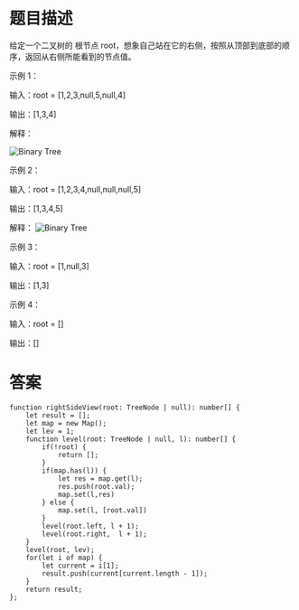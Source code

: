 # 题目描述

给定一个二叉树的 根节点 root，想象自己站在它的右侧，按照从顶部到底部的顺序，返回从右侧所能看到的节点值。

 

示例 1：

输入：root = [1,2,3,null,5,null,4]

输出：[1,3,4]

解释：

![Binary Tree](https://assets.leetcode.com/uploads/2024/11/24/tmpd5jn43fs-1.png)

示例 2：

输入：root = [1,2,3,4,null,null,null,5]

输出：[1,3,4,5]

解释：
![Binary Tree](https://assets.leetcode.com/uploads/2024/11/24/tmpkpe40xeh-1.png)


示例 3：

输入：root = [1,null,3]

输出：[1,3]

示例 4：

输入：root = []

输出：[]



# 答案

```
function rightSideView(root: TreeNode | null): number[] {
    let result = [];
    let map = new Map();
    let lev = 1;
    function level(root: TreeNode | null, l): number[] {
        if(!root) {
            return [];
        }
        if(map.has(l)) {
            let res = map.get(l);
            res.push(root.val);
            map.set(l,res)
        } else {
            map.set(l, [root.val])
        }
        level(root.left, l + 1);
        level(root.right,  l + 1);
    }
    level(root, lev);
    for(let i of map) {
        let current = i[1];
        result.push(current[current.length - 1]);
    }
    return result;
};
```